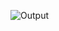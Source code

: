  
![Output](https://user-images.githubusercontent.com/110523986/208911966-08ee52b7-34aa-4bd4-8f82-a4cb9a5097b3.png)

